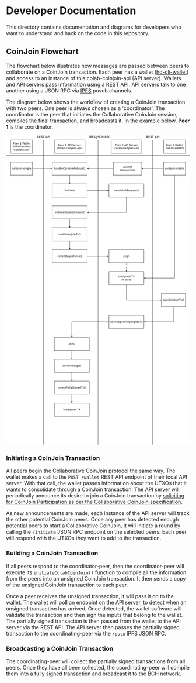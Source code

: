 # Developer Documentation

This directory contains documentation and diagrams for developers who want to understand and hack on the code in this repository.

## CoinJoin Flowchart

The flowchart below illustrates how messages are passed between peers to collaborate on a CoinJoin transaction. Each peer has a wallet ([hd-cli-wallet](https://github.com/bch-coinjoin/hd-cli-wallet)) and access to an instance of this colab-coinjoin-api (API server). Wallets and API servers pass information using a REST API. API servers talk to one another using a JSON RPC via [IPFS](https://ipfs.io) pusub channels.

The diagram below shows the workflow of creating a CoinJoin transaction with two peers. One peer is always chosen as a 'coordinator'. The coordinator is the peer that initiates the Collaborative CoinJoin session, compiles the final transaction, and broadcasts it. In the example below, **Peer 1** is the coordinator.

![coinjoin flowchart](./dia-diagrams/coinjoin-flowchart.png)

### Initiating a CoinJoin Transaction
All peers begin the Collaborative CoinJoin protocol the same way. The wallet makes a call to the `POST /wallet` REST API endpoint of their local API server. With that call, the wallet passes information about the UTXOs that it wants to consolidate through a CoinJoin transaction. The API server will periodically announce its desire to join a CoinJoin transaction by [soliciting for CoinJoin Participation as per the Collaborative CoinJoin specification](https://github.com/Permissionless-Software-Foundation/specifications/blob/master/ps004-collaborative-coinjoin.md#5-soliciting-for-coinjoin-participation).

As new announcements are made, each instance of the API server will track the other potential CoinJoin peers. Once any peer has detected enough potential peers to start a Collaborative CoinJoin, it will initiate a round by calling the `/initiate` JSON RPC endpoint on the selected peers. Each peer will respond with the UTXOs they want to add to the transaction.

### Building a CoinJoin Transaction
If all peers respond to the coordinator-peer, then the coordinator-peer will execute its `initiateColabCoinJoin()` function to compile all the information from the peers into an unsigned CoinJoin transaction. It then sends a copy of the unsigned CoinJoin transaction to each peer.

Once a peer receives the unsigned transaction, it will pass it on to the wallet. The wallet will poll an endpoint on the API server, to detect when an unsigned transaction has arrived. Once detected, the wallet software will validate the transaction and then sign the inputs that belong to the wallet. The partially signed transaction is then passed from the wallet to the API server via the REST API. The API server then passes the partially signed transaction to the coordinating-peer via the `/pstx` IPFS JSON RPC.

### Broadcasting a CoinJoin Transaction
The coordinating-peer will collect the partially signed transactions from all peers. Once they have all been collected, the coordinating-peer will compile them into a fully signed transaction and broadcast it to the BCH network.
